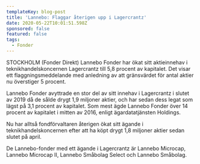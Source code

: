 ```yaml
---
templateKey: blog-post
title: 'Lannebo: Flaggar återigen upp i Lagercrantz'
date: 2020-05-22T10:01:51.598Z
sponsored: false
featured: false
tags:
  - Fonder
---
```

STOCKHOLM (Fonder Direkt) Lannebo Fonder har ökat sitt aktieinnehav i teknikhandelskoncernen Lagercrantz till 5,8 procent av kapitalet. Det visar ett flaggningsmeddelande med anledning av att gränsvärdet för antal aktier nu överstiger 5 procent.

Lannebo Fonder avyttrade en stor del av sitt innehav i Lagercrantz i slutet av 2019 då de sålde drygt 1,9 miljoner aktier, och har sedan dess legat som lägst på 3,1 procent av kapitalet. Som mest ägde Lannebo Fonder över 14 procent av kapitalet i mitten av 2016, enligt ägardatatjänsten Holdings.

Nu har alltså fondförvaltaren återigen ökat sitt ägande i teknikhandelskoncernen efter att ha köpt drygt 1,8 miljoner aktier sedan slutet på april.

De Lannebo-fonder med ett ägande i Lagercrantz är Lannebo Microcap, Lannebo Microcap II, Lannebo Småbolag Select och Lannebo Småbolag.